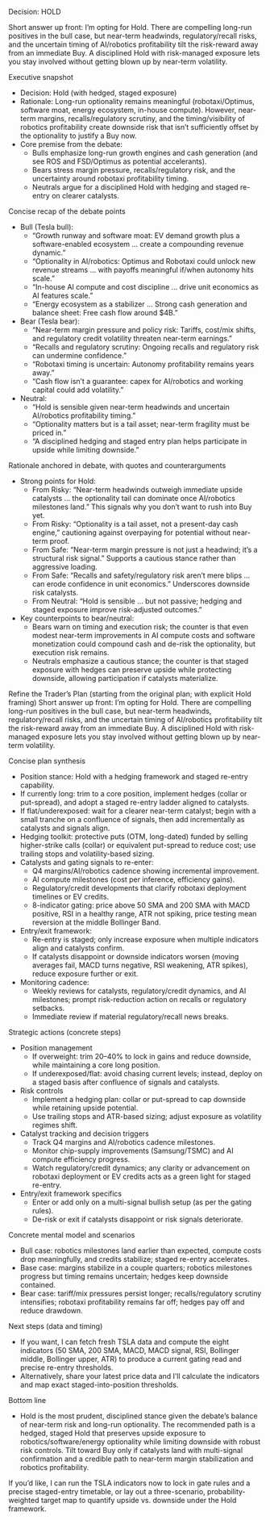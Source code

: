 Decision: HOLD

Short answer up front: I’m opting for Hold. There are compelling long-run positives in the bull case, but near-term headwinds, regulatory/recall risks, and the uncertain timing of AI/robotics profitability tilt the risk-reward away from an immediate Buy. A disciplined Hold with risk-managed exposure lets you stay involved without getting blown up by near-term volatility.

Executive snapshot
- Decision: Hold (with hedged, staged exposure)
- Rationale: Long-run optionality remains meaningful (robotaxi/Optimus, software moat, energy ecosystem, in-house compute). However, near-term margins, recalls/regulatory scrutiny, and the timing/visibility of robotics profitability create downside risk that isn’t sufficiently offset by the optionality to justify a Buy now.
- Core premise from the debate:
  - Bulls emphasize long-run growth engines and cash generation (and see ROS and FSD/Optimus as potential accelerants).
  - Bears stress margin pressure, recalls/regulatory risk, and the uncertainty around robotaxi profitability timing.
  - Neutrals argue for a disciplined Hold with hedging and staged re-entry on clearer catalysts.

Concise recap of the debate points
- Bull (Tesla bull): 
  - “Growth runway and software moat: EV demand growth plus a software-enabled ecosystem … create a compounding revenue dynamic.” 
  - “Optionality in AI/robotics: Optimus and Robotaxi could unlock new revenue streams … with payoffs meaningful if/when autonomy hits scale.”
  - “In-house AI compute and cost discipline … drive unit economics as AI features scale.”
  - “Energy ecosystem as a stabilizer … Strong cash generation and balance sheet: Free cash flow around $4B.”
- Bear (Tesla bear):
  - “Near-term margin pressure and policy risk: Tariffs, cost/mix shifts, and regulatory credit volatility threaten near-term earnings.”
  - “Recalls and regulatory scrutiny: Ongoing recalls and regulatory risk can undermine confidence.”
  - “Robotaxi timing is uncertain: Autonomy profitability remains years away.”
  - “Cash flow isn’t a guarantee: capex for AI/robotics and working capital could add volatility.”
- Neutral:
  - “Hold is sensible given near-term headwinds and uncertain AI/robotics profitability timing.”
  - “Optionality matters but is a tail asset; near-term fragility must be priced in.”
  - “A disciplined hedging and staged entry plan helps participate in upside while limiting downside.”

Rationale anchored in debate, with quotes and counterarguments
- Strong points for Hold:
  - From Risky: “Near-term headwinds outweigh immediate upside catalysts … the optionality tail can dominate once AI/robotics milestones land.” This signals why you don’t want to rush into Buy yet.
  - From Risky: “Optionality is a tail asset, not a present-day cash engine,” cautioning against overpaying for potential without near-term proof.
  - From Safe: “Near-term margin pressure is not just a headwind; it’s a structural risk signal.” Supports a cautious stance rather than aggressive loading.
  - From Safe: “Recalls and safety/regulatory risk aren’t mere blips … can erode confidence in unit economics.” Underscores downside risk catalysts.
  - From Neutral: “Hold is sensible … but not passive; hedging and staged exposure improve risk-adjusted outcomes.”
- Key counterpoints to bear/neutral:
  - Bears warn on timing and execution risk; the counter is that even modest near-term improvements in AI compute costs and software monetization could compound cash and de-risk the optionality, but execution risk remains.
  - Neutrals emphasize a cautious stance; the counter is that staged exposure with hedges can preserve upside while protecting downside, allowing participation if catalysts materialize.

Refine the Trader’s Plan (starting from the original plan; with explicit Hold framing)
Short answer up front: I’m opting for Hold. There are compelling long-run positives in the bull case, but near-term headwinds, regulatory/recall risks, and the uncertain timing of AI/robotics profitability tilt the risk-reward away from an immediate Buy. A disciplined Hold with risk-managed exposure lets you stay involved without getting blown up by near-term volatility.

Concise plan synthesis
- Position stance: Hold with a hedging framework and staged re-entry capability.
- If currently long: trim to a core position, implement hedges (collar or put-spread), and adopt a staged re-entry ladder aligned to catalysts.
- If flat/underexposed: wait for a clearer near-term catalyst; begin with a small tranche on a confluence of signals, then add incrementally as catalysts and signals align.
- Hedging toolkit: protective puts (OTM, long-dated) funded by selling higher-strike calls (collar) or equivalent put-spread to reduce cost; use trailing stops and volatility-based sizing.
- Catalysts and gating signals to re-enter:
  - Q4 margins/AI/robotics cadence showing incremental improvement.
  - AI compute milestones (cost per inference, efficiency gains).
  - Regulatory/credit developments that clarify robotaxi deployment timelines or EV credits.
  - 8-indicator gating: price above 50 SMA and 200 SMA with MACD positive, RSI in a healthy range, ATR not spiking, price testing mean reversion at the middle Bollinger Band.
- Entry/exit framework:
  - Re-entry is staged; only increase exposure when multiple indicators align and catalysts confirm.
  - If catalysts disappoint or downside indicators worsen (moving averages fail, MACD turns negative, RSI weakening, ATR spikes), reduce exposure further or exit.
- Monitoring cadence:
  - Weekly reviews for catalysts, regulatory/credit dynamics, and AI milestones; prompt risk-reduction action on recalls or regulatory setbacks.
  - Immediate review if material regulatory/recall news breaks.

Strategic actions (concrete steps)
- Position management
  - If overweight: trim 20–40% to lock in gains and reduce downside, while maintaining a core long position.
  - If underexposed/flat: avoid chasing current levels; instead, deploy on a staged basis after confluence of signals and catalysts.
- Risk controls
  - Implement a hedging plan: collar or put-spread to cap downside while retaining upside potential.
  - Use trailing stops and ATR-based sizing; adjust exposure as volatility regimes shift.
- Catalyst tracking and decision triggers
  - Track Q4 margins and AI/robotics cadence milestones.
  - Monitor chip-supply improvements (Samsung/TSMC) and AI compute efficiency progress.
  - Watch regulatory/credit dynamics; any clarity or advancement on robotaxi deployment or EV credits acts as a green light for staged re-entry.
- Entry/exit framework specifics
  - Enter or add only on a multi-signal bullish setup (as per the gating rules).
  - De-risk or exit if catalysts disappoint or risk signals deteriorate.

Concrete mental model and scenarios
- Bull case: robotics milestones land earlier than expected, compute costs drop meaningfully, and credits stabilize; staged re-entry accelerates.
- Base case: margins stabilize in a couple quarters; robotics milestones progress but timing remains uncertain; hedges keep downside contained.
- Bear case: tariff/mix pressures persist longer; recalls/regulatory scrutiny intensifies; robotaxi profitability remains far off; hedges pay off and reduce drawdown.

Next steps (data and timing)
- If you want, I can fetch fresh TSLA data and compute the eight indicators (50 SMA, 200 SMA, MACD, MACD signal, RSI, Bollinger middle, Bollinger upper, ATR) to produce a current gating read and precise re-entry thresholds.
- Alternatively, share your latest price data and I’ll calculate the indicators and map exact staged-into-position thresholds.

Bottom line
- Hold is the most prudent, disciplined stance given the debate’s balance of near-term risk and long-run optionality. The recommended path is a hedged, staged Hold that preserves upside exposure to robotics/software/energy optionality while limiting downside with robust risk controls. Tilt toward Buy only if catalysts land with multi-signal confirmation and a credible path to near-term margin stabilization and robotics profitability.

If you’d like, I can run the TSLA indicators now to lock in gate rules and a precise staged-entry timetable, or lay out a three-scenario, probability-weighted target map to quantify upside vs. downside under the Hold framework.